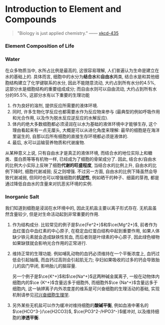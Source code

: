 # Introduction to Element and Compounds

> "Biology is just applied chemistry."  —— [xkcd-435](https://xkcd.com/435/)



### Element Composition of Life



### Water

在众多物质当中, 水所占比例是最高的, 这很容易理解, 人们普遍认为生命是建立在水的基础上的. 具体而言, 细胞中的水分为**结合水**和**自由水**两类, 结合水是和其他细胞结构建立了化学键联系的水分, 因此不能随意流动, 大约占到所有水分的4.5%, 这部分水是细胞结构的重要组成成分; 而自由水则可以自由流动, 大约占到所有水分的95.5%, 这部分水有以下重要的生理功能

1. 作为良好的溶剂, 提供反应所需要的液体环境.
2. 同时, 许多生物化学反应也都需要水作为反应物来参与 (最典型的例如呼吸作用和光合作用, 以及作为脱水反应逆反应的水解反应).
3. 体内的绝大多数细胞都必须浸润在以水为基础的液体环境中才能够生存, 这个理由看起来有一点无厘头, 大概是可以从进化角度来理解: 最早的细胞是在海洋里诞生的, 自那以后所有细胞的直接生存环境都必须是液体的.
4. 最后, 水可以运输营养物质和代谢废物.

从某种意义上说, 只有自由水才是真正的液体环境, 而结合水的地位实际上和糖类、蛋白质等等有机物一样, 已经成为了细胞的骨架成分了. 因此, 结合水/自由水的比例大小实际上反映了细胞**代谢的旺盛程度**, 当结合水的比例上升, 自由水的比例下降时, 细胞代谢减弱; 反之则增强. 不过另一方面, 自由水的比例下降虽然会导致代谢减弱, 但同时也可以增强细胞的**抗逆性**, 例如晒干的种子、细菌的芽孢, 都是通过降低自由水的含量来对抗恶劣环境的实例. 



### Inorganic Salt

我们知道到细胞是浸润在水环境中的, 因此无机盐主要以离子形式存在. 无机盐虽然含量较少, 但是对生命活动起到非常重要的作用.

1. 作为结构成分. 比较常见的例子是$\ce{Fe^2+}$和$\ce{Mg^2+}$, 前者作为血红蛋白中血红素的中心原子, 在稳定血红蛋白结构中起到重要作用, 如果人体缺少铁元素就会造成缺铁性贫血, 而后者则是叶绿素的中心原子, 因此绿色植物如果缺镁就会影响光合作用的正常进行.

2. 维持正常的生理功能. 例如哺乳动物的血钙必须维持在一个平衡浓度上, 血钙过低会引起抽搐, 而血钙过高则会引起肌无力; 孕妇如果吸收的过多的钙会导致胎儿的囟门早闭, 影响胎儿的脑容量. 

    另一个例子是$\ce{K^+}$和$\ce{Na^+}$这两种碱金属离子, 一般在动物体内细胞内的$\ce {K^+}$含量远多于细胞外, 而细胞外$\ce {Na^+}$含量远多于细胞内, 这一钠钾离子内外浓度差的维系是可兴奋细胞的生理活动的基础, 实现机制请参见[可兴奋细胞生理学](). 

3. 另外某些无机盐可以作为缓冲对维持细胞的**酸碱平衡**, 例如血液中著名的$\ce{HCO^3-}/\ce{H2CO3}$, $\ce{PO3^2-/HPO3^-}$缓冲对, 以及维持细胞的**渗透平衡**.



